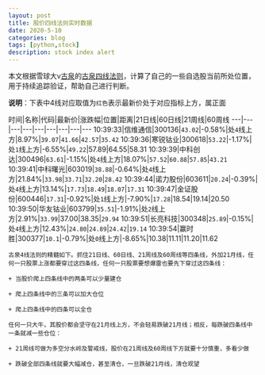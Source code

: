 ```yaml
---
layout: post
title: 股价四线法则实时数据
date: 2020-5-10
categories: blog
tags: [python,stock]
description: stock index alert
---
```



本文根据雪球大v[古泉](https://xueqiu.com/u/7148646888)的[古泉四线法则](https://xueqiu.com/7148646888/130498192)，计算了自己的一些自选股当前所处位置，用于持续追踪验证，帮助自己进行判断。

**说明**：下表中4线对应取值为`红色`表示最新价处于对应指标上方，属正面

时间|名称|代码|最新价|涨跌幅|位置|距离|21日线|60日线|21周线|60周线
---|---|---|---|---|---|---|---|---
10:39:33|信维通信|300136|`43.02`|-0.58%|处`4`线上方|8.97%|`39.07`|`41.66`|`42.57`|`35.42`
10:39:36|寒锐钴业|300618|`53.22`|-1.17%|处`1`线上方|-6.55%|`49.22`|57.89|64.55|58.31
10:39:39|中科创达|300496|`63.61`|-1.15%|处`4`线上方|18.07%|`57.52`|`60.88`|`57.85`|`43.21`
10:39:41|中科曙光|603019|`38.88`|-0.64%|处`4`线上方|21.84%|`33.98`|`33.71`|`32.20`|`28.42`
10:39:44|诺力股份|603611|`20.24`|-0.39%|处`4`线上方|13.14%|`17.73`|`18.49`|`18.07`|`17.31`
10:39:47|金证股份|600446|`17.31`|-0.92%|处`1`线上方|-7.90%|`17.28`|18.54|19.14|20.50
10:39:50|华友钴业|603799|`35.51`|-1.91%|处`2`线上方|2.91%|`33.99`|37.00|38.35|`29.94`
10:39:51|长亮科技|300348|`25.89`|-0.15%|处`4`线上方|12.43%|`24.80`|`24.89`|`24.42`|`19.14`
10:39:54|赢时胜|300377|`10.1`|-0.79%|处`0`线上方|-8.65%|10.38|11.11|11.20|11.62

```
古泉4线法则的精髓如下。抓住21日线、60日线、21周线及60周线等四条线，外加21月线，任何一只股票上涨都要穿过这四条线，任何一只股票要想爆雷也要先下穿过这四条线：

+ 当股价爬上四条线中的两条可以少量建仓

+ 爬上四条线中的三条可以加大仓位

+ 爬上四条线中的四条可以全仓

任何一只大牛，其股价都会坚守在21月线上方，不会轻易跌破21月线；相反，每跌破四条线中一条就减一些仓位：

+ 21周线可做为多空分水岭及警戒线，股价在21周线及60周线下方就要十分慎重，多看少做

+ 跌破全部四条线就要大幅减仓，甚至清仓，一旦跌破21月线，清仓观望
```